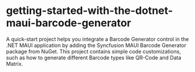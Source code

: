 # getting-started-with-the-dotnet-maui-barcode-generator
A quick-start project helps you integrate a Barcode Generator control in the .NET MAUI application by adding the Syncfusion MAUI Barcode Generator package from NuGet. This project contains simple code customizations, such as how to generate different Barcode types like QR-Code and Data Matrix.
